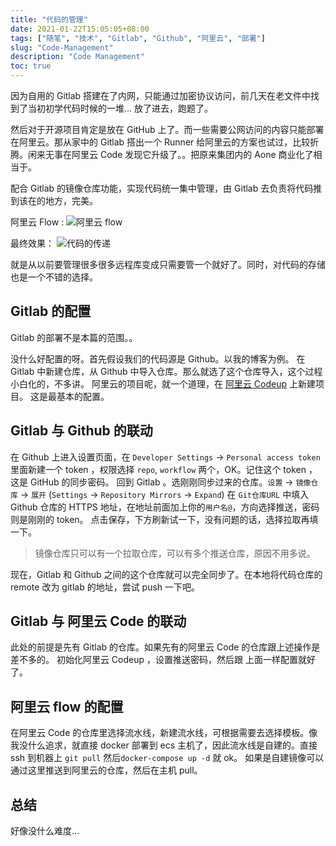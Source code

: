 ```yaml
---
title: "代码的管理"
date: 2021-01-22T15:05:05+08:00
tags: ["随笔", "技术", "Gitlab", "Github", "阿里云", "部署"]
slug: "Code-Management"
description: "Code Management"
toc: true
---
```


因为自用的 Gitlab 搭建在了内网，只能通过加密协议访问，前几天在老文件中找到了当初初学代码时候的一堆… 放了进去，跑题了。

然后对于开源项目肯定是放在 GitHub 上了。而一些需要公网访问的内容只能部署在阿里云。那从家中的 Gitlab 搭出一个 Runner 给阿里云的方案也试过，比较折腾。闲来无事在阿里云 Code 发现它升级了。。把原来集团内的 Aone 商业化了相当于。

配合 Gitlab 的镜像仓库功能，实现代码统一集中管理，由 Gitlab 去负责将代码推到该在的地方，完美。

阿里云 Flow :
![阿里云 flow](https://rxrw.iuv520.com/zh/tech/code-management/97d36209f1b5ab15966a56134a1f41aa.png)

最终效果：
![代码的传递](https://rxrw.iuv520.com/zh/tech/code-management/dbca5ee9c63c0a49d504aa65352a78d0.png)

就是从以前要管理很多很多远程库变成只需要管一个就好了。同时，对代码的存储也是一个不错的选择。

## Gitlab 的配置

Gitlab 的部署不是本篇的范围。。

没什么好配置的呀。首先假设我们的代码源是 Github。以我的博客为例。
在 Gitlab 中新建仓库，从 Github 中导入仓库。那么就选了这个仓库导入，这个过程小白化的，不多讲。
阿里云的项目呢，就一个道理，在 [阿里云 Codeup](https://codeup.aliyun.com/) 上新建项目。
这是最基本的配置。

## Gitlab 与 Github 的联动

在 Github 上进入设置页面，在 `Developer Settings` -\> `Personal access token` 里面新建一个 token ，权限选择 `repo`, `workflow` 两个，OK。记住这个 token ，这是 GitHub 的同步密码。
回到 Gitlab 。选刚刚同步过来的仓库。`设置` -\> `镜像仓库` -\> `展开` (`Settings` -\> `Repository Mirrors` -\> `Expand`)
在 `Git仓库URL` 中填入 Github 仓库的 HTTPS 地址，在地址前面加上你的`用户名@`，方向选择推送，密码则是刚刚的 token。
点击保存，下方刷新试一下，没有问题的话，选择拉取再填一下。

> 镜像仓库只可以有一个拉取仓库，可以有多个推送仓库，原因不用多说。

现在，Gitlab 和 Github 之间的这个仓库就可以完全同步了。在本地将代码仓库的 remote 改为 gitlab 的地址，尝试 push 一下吧。

## Gitlab 与 阿里云 Code 的联动

此处的前提是先有 Gitlab 的仓库。如果先有的阿里云 Code 的仓库跟上述操作是差不多的。
初始化阿里云 Codeup ，设置推送密码，然后跟 上面一样配置就好了。

## 阿里云 flow 的配置

在阿里云 Code 的仓库里选择流水线，新建流水线，可根据需要去选择模板。像我没什么追求，就直接 docker 部署到 ecs 主机了，因此流水线是自建的。直接 ssh 到机器上 `git pull` 然后`docker-compose up -d` 就 ok。
如果是自建镜像可以通过这里推送到阿里云的仓库，然后在主机 pull。

## 总结

好像没什么难度…

